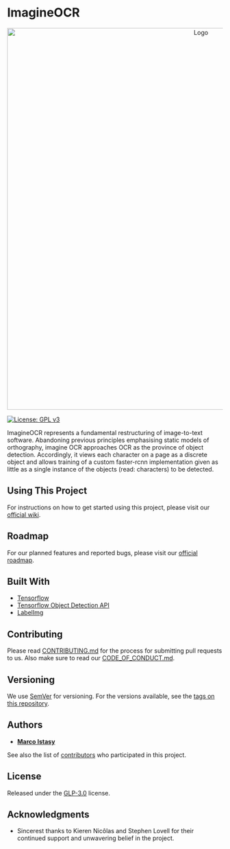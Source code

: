 # **ImagineOCR**
<p align="center">
    <img src="Resources/Banner.png" width="890" alt="Logo"/>
</p>

[![License: GPL v3](https://img.shields.io/badge/License-GPLv3-blue.svg)](https://www.gnu.org/licenses/gpl-3.0)

ImagineOCR represents a fundamental restructuring of image-to-text software. Abandoning previous principles emphasising static models of orthography, imagine OCR approaches OCR as the province of object detection. Accordingly, it views each character on a page as a discrete object and allows training of a custom faster-rcnn implementation given as little as a single instance of the objects (read: characters) to be detected. 

## Using This Project
For instructions on how to get started using this project, please visit our [official wiki](https://www.notion.so/Wiki-3c27906875224f3c9509deec23a98bb0). 

## Roadmap
For our planned features and reported bugs, please visit our [official roadmap](https://www.notion.so/39742f2396ae47d9ac848f2df7112ca3?v=48efbd1371a44f42801d0ab4b3075bc3).

## Built With

* [Tensorflow](https://www.tensorflow.org)
* [Tensorflow Object Detection API](https://github.com/tensorflow/models/tree/master/research/object_detection)
* [LabelImg](https://github.com/tzutalin/labelImg)

## Contributing

Please read [CONTRIBUTING.md](https://github.com/marcoistasy/imagineOCR/blob/master/CONTRIBUTING.md) for the process for submitting pull requests to us. Also make sure to read our [CODE_OF_CONDUCT.md](https://github.com/marcoistasy/imagineOCR/blob/master/CODE_OF_CONDUCT.md).

## Versioning

We use [SemVer](http://semver.org/) for versioning. For the versions available, see the [tags on this repository](https://github.com/marcoistasy/imagineOCR/releases). 

## Authors

* **[Marco Istasy](https://github.com/marcoistasy)**

See also the list of [contributors](https://github.com/marcoistasy/imagineOCR/graphs/contributors) who participated in this project.

## License

Released under the [GLP-3.0](https://github.com/marcoistasy/imagineOCR/blob/master/LICENSE) license.

## Acknowledgments

* Sincerest thanks to Kieren Nicôlas and Stephen Lovell for their continued support and unwavering belief in the project.
